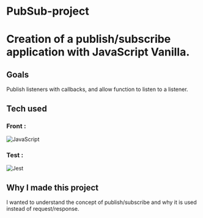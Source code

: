 # PubSub-project
<h1>Creation of a publish/subscribe application with JavaScript Vanilla.</h1>

<h2>Goals</h2>
<p>Publish listeners with callbacks, and allow function to listen to a listener.</p>
<h2>Tech used</h2>
<h3>Front :</h3>

![JavaScript](https://img.shields.io/badge/javascript-%23323330.svg?style=for-the-badge&logo=javascript&logoColor=%23F7DF1E)

<h3>Test :</h3>

![Jest](https://img.shields.io/badge/-jest-%23C21325?style=for-the-badge&logo=jest&logoColor=white)

<h2>Why I made this project</h2>
<p>I wanted to understand the concept of publish/subscribe and why it is used instead of request/response.</p>
<br/>
